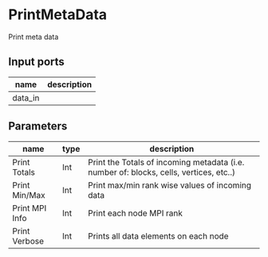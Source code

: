 
# PrintMetaData
Print meta data

## Input ports
|name|description|
|-|-|
|data_in||




## Parameters
|name|type|description|
|-|-|-|
|Print Totals|Int|Print the Totals of incoming metadata (i.e. number of: blocks, cells, vertices, etc..)|
|Print Min/Max|Int|Print max/min rank wise values of incoming data|
|Print MPI Info|Int|Print each node MPI rank|
|Print Verbose|Int|Prints all data elements on each node|
